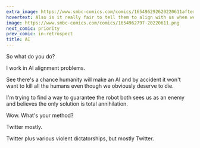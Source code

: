 ```yaml
---
extra_image: https://www.smbc-comics.com/comics/165496292620220611after.png
hovertext: Also is it really fair to tell them to align with us when we don't align with each other?
image: https://www.smbc-comics.com/comics/1654962797-20220611.png
next_comic: priority
prev_comic: in-retrospect
title: AI
---
```


So what do you do?

I work in AI alignment problems.

See there's a chance humanity will make an AI and by accident it won't want to kill all the humans even though we obviously deserve to die.

I'm trying to find a way to guarantee the robot both sees us as an enemy and believes the only solution is total annihilation.

Wow. What's your method?

Twitter mostly.

Twitter plus various violent dictatorships, but mostly Twitter.
